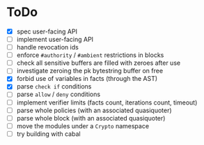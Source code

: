 # ToDo

- [x] spec user-facing API
- [ ] implement user-facing API
- [ ] handle revocation ids
- [ ] enforce `#authority` / `#ambient` restrictions in blocks
- [ ] check all sensitive buffers are filled with zeroes after use
- [ ] investigate zeroing the pk bytestring buffer on free
- [x] forbid use of variables in facts (through the AST)
- [x] parse `check if` conditions
- [ ] parse `allow` / `deny` conditions
- [ ] implement verifier limits (facts count, iterations count, timeout)
- [ ] parse whole policies (with an associated quasiquoter)
- [ ] parse whole block (with an associated quasiquoter)
- [ ] move the modules under a `Crypto` namespace
- [ ] try building with cabal
